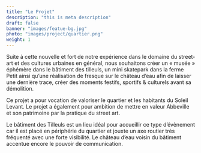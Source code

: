 ```yaml
---
title: "Le Projet"
description: "this is meta description"
draft: false
banner: "images/featue-bg.jpg"
photo: "images/project/quartier.png"
weight: 1
---
```


Suite à cette nouvelle et fort de notre expérience dans le domaine du street-art et des cultures urbaines en général, nous souhaitons créer un « musée » éphémère dans le bâtiment des tilleuls, un mini skatepark dans la ferme Petit ainsi qu’une réalisation de fresque sur le château d’eau afin de laisser une dernière trace, créer des moments festifs, sportifs & culturels avant sa démolition.


Ce projet a pour vocation de valoriser le quartier et les habitants du Soleil Levant.
Le projet a également pour ambition de mettre en valeur Abbeville et son patrimoine par la pratique du street art.

Le bâtiment des Tilleuls est un lieu idéal pour accueillir ce type d’évènement car il est placé en périphérie du quartier et jouxte un axe routier très fréquenté avec une forte visibilité. Le château d’eau voisin du bâtiment accentue encore le pouvoir de communication.
